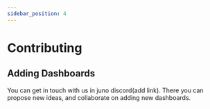 ```yaml
---
sidebar_position: 4
---
```


# Contributing

## Adding Dashboards

You can get in touch with us in juno discord(add link).
There you can propose new ideas, and collaborate on adding new dashboards.